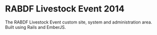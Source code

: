 RABDF Livestock Event 2014
===============

The RABDF Livestock Event custom site, system and administration area. Built using Rails and EmberJS.
